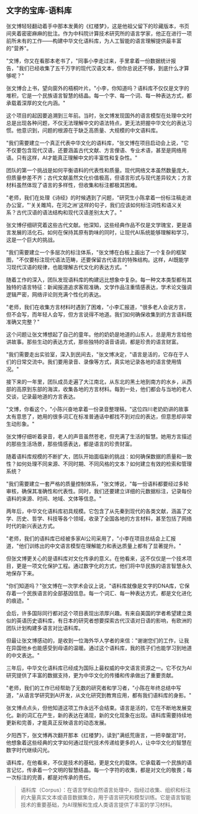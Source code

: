 ## 文字的宝库-语料库

张文博轻轻翻动着手中那本发黄的《红楼梦》，这是他祖父留下的珍藏版本，书页间夹着密密麻麻的批注。作为中科院计算技术研究所的语言学家，他正在进行一项前所未有的工作——构建中华文化语料库，为人工智能的语言理解提供最丰富的"营养"。

"文博，你又在看那本老书了，"同事小李走过来，手里拿着一份数据统计报告，"我们已经收集了五千万字的现代汉语文本，但你总说还不够，到底什么才算够呢？"

张文博合上书，望向窗外的梧桐叶片。"小李，你知道吗？语料库不仅仅是文字的堆积，它是一个民族语言智慧的结晶。每一个字、每一个词、每一种表达方式，都承载着深厚的文化内涵。"

这个项目的起因要追溯到三年前。当时，张文博发现国外的语言模型在处理中文时总是出现各种问题，不仅无法理解中文的语法特点，更无法把握中华文化的表达习惯。他意识到，问题的根源在于缺乏高质量、大规模的中文语料库。

"我们需要建立一个真正代表中华文化的语料库，"张文博在项目启动会上说，"它不仅要包含现代汉语，还要涵盖古代文献、方言俚语、专业术语，甚至是网络用语。只有这样，AI才能真正理解中文的丰富性和复杂性。"

团队的第一个挑战是如何平衡语料的代表性和质量。现代网络文本虽然数量庞大，但质量参差不齐；古代文献虽然文化价值极高，但语言形式与现代差异较大；方言材料虽然体现了语言的多样性，但收集和标注都极其困难。

"老师，我们在处理《诗经》的时候遇到了问题，"研究生小陈拿着一份标注稿走进办公室，"'关关雎鸠，在河之洲'这样的句子，我们应该如何标注词性和语义关系？古代汉语的语法结构和现代汉语差别太大了。"

张文博仔细研究着这些古代文献。他深知，这些经典作品不仅是文学瑰宝，更是语言发展的活化石。如何在保持其原有韵味的同时，让现代AI系统能够理解和学习，这是一个巨大的挑战。

"我们需要建立一个多层次的标注体系，"张文博在白板上画出了一个复杂的框架图，"不仅要标注现代语法范畴，还要保留古代语言的特殊结构。这样，AI既能学习现代汉语的规律，也能理解古代文化的表达方式。"

随着工作的深入，团队发现语料库的构建远比想象中复杂。每一种文本类型都有其独特的语言特征：新闻报道追求客观准确，文学作品注重情感表达，学术论文强调逻辑严密，网络评论则充满个性化的表达。

"老师，我们在收集方言材料时遇到了困难，"小李汇报道，"很多老人会说方言，但不会写，而年轻人会写，但方言说得不地道。我们如何确保收集到的方言语料既准确又完整？"

这个问题让张文博想起了自己的童年。他的奶奶是地道的山东人，总是用方言给他讲故事。那些生动的表达方式，那些独特的语音语调，都是珍贵的语言财富。

"我们需要走出实验室，深入到民间去，"张文博决定，"语言是活的，它存在于人们的日常交流中。我们要用录音、录像等方式，真实地记录各地的语言使用情况。"

接下来的一年里，团队成员走遍了大江南北，从东北的黑土地到南方的水乡，从西部的高原到东部的海滨，收集各地的方言材料。每到一处，他们都会与当地的老人交谈，记录最地道的方言表达。

"文博，你看这个，"小陈兴奋地拿着一份录音整理稿，"这位四川老奶奶讲的故事太有意思了，她用的很多词汇在标准普通话中都找不到对应的表达，但意思却非常生动形象。"

张文博仔细听着录音，老人的声音虽然苍老，但充满了生活的智慧。她用方言描述的那些生活场景，那些情感表达，都是语言的珍贵财富。

随着语料库规模的不断扩大，团队开始面临新的挑战：如何确保数据的质量和一致性？如何处理不同来源、不同时期、不同风格的文本？如何建立有效的检索和管理系统？

"我们需要建立一套严格的质量控制体系，"张文博说，"每一份语料都要经过多轮审核，确保其准确性和代表性。同时，我们还要建立详细的元数据标注，记录每份语料的来源、时间、地域、文体等信息。"

两年后，中华文化语料库初具规模。它包含了从先秦到现代的各类文献，涵盖了文学、历史、哲学、科技等各个领域，收录了全国各地的方言材料，甚至包括了网络时代的新兴表达方式。

"老师，我们的语料库已经被多家AI公司采用了，"小李在项目总结会上汇报道，"他们训练出的中文语言模型在理解能力和表达质量上都有了显著提升。"

但张文博更关心的是语料库对文化传承的意义。在他看来，这不仅仅是一个技术项目，更是一项文化保护工程。通过数字化的方式，他们将中华民族的语言智慧永久地保存下来。

"你们知道吗？"张文博在一次学术会议上说，"语料库就像是文字的DNA库，它保存着一个民族语言的全部基因信息。每一个词汇、每一种表达方式，都是文化进化的痕迹。"

会后，许多国际同行都对这个项目表现出浓厚兴趣。有来自美国的学者希望建立类似的英语历史语料库，有日本的研究者想要探索古代汉语对日语的影响，有欧洲的团队计划构建多语言对比语料库。

但最让张文博感动的，是收到一位海外华人学者的来信："谢谢您们的工作，让我在异国他乡也能感受到母语的温暖。通过这个语料库，我的孩子们也能学习到地道的中文表达。"

三年后，中华文化语料库已经成为国际上最权威的中文语言资源之一。它不仅为AI研究提供了丰富的数据支持，更为中华文化的传播和传承做出了重要贡献。

"老师，我们的工作已经帮助了无数的研究者和学习者，"小陈在年终总结中写道，"从语言学研究到AI开发，从文化研究到教育应用，都有我们语料库的身影。"

张文博点点头，但他知道这项工作永远不会结束。语言是活的，它在不断地发展变化。新的词汇在产生，新的表达在涌现，新的文化现象在出现。语料库需要持续地更新和完善，才能真正反映语言的动态发展。

夕阳西下，张文博再次翻开那本《红楼梦》，读到"满纸荒唐言，一把辛酸泪"时，他想象着这些经典的文字如何通过现代技术传递给更多的人，让中华文化的智慧在数字时代继续闪光。

语料库，在他看来，不仅是技术的基础，更是文化的载体。它承载着一个民族的语言记忆，传承着一个文明的智慧结晶。每一个字符的收集，都是对文化的敬畏；每一次标注的完善，都是对传承的责任。

> 语料库（Corpus）：在语言学和自然语言处理中，指经过收集、组织和标注的大量真实文本或语音数据集合，用于语言研究和模型训练。它是语言智能技术的重要基础，为AI理解和生成人类语言提供了丰富的学习材料。 